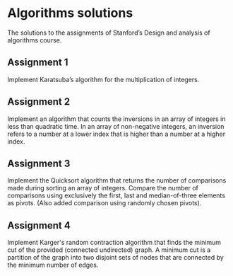 # Algorithms solutions

The solutions to the assignments of Stanford’s Design and analysis of algorithms course.

## Assignment 1
Implement Karatsuba’s algorithm for the multiplication of integers.

## Assignment 2
Implement an algorithm that counts the inversions in an array of integers in less than quadratic time. In an array of non-negative integers, an inversion refers to a number at a lower index that is higher than a number at a higher index.

## Assignment 3
Implement the Quicksort algorithm that returns the number of comparisons made during sorting an array of integers. Compare the number of comparisons using exclusively the first, last and median-of-three elements as pivots. (Also added comparison using randomly chosen pivots).

## Assignment 4

Implement Karger's random contraction algorithm that finds the minimum cut of the provided (connected undirected) graph. A minimum cut is a partition of the graph into two disjoint sets of nodes that are connected by the minimum number of edges.
